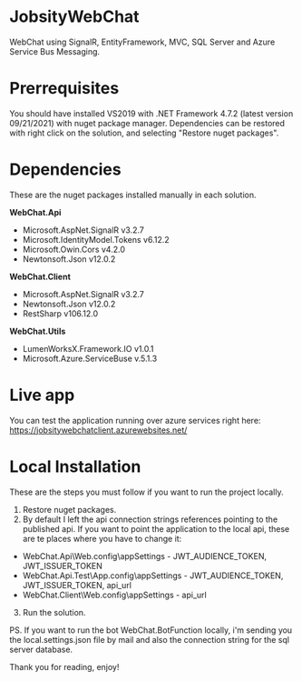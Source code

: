 # JobsityWebChat
WebChat using SignalR, EntityFramework, MVC, SQL Server and Azure Service Bus Messaging.

# Prerrequisites
You should have installed VS2019 with .NET Framework 4.7.2 (latest version 09/21/2021) with nuget package manager. 
Dependencies can be restored with right click on the solution, and selecting "Restore nuget packages".

# Dependencies
These are the nuget packages installed manually in each solution.

**WebChat.Api**
* Microsoft.AspNet.SignalR v3.2.7 
* Microsoft.IdentityModel.Tokens v6.12.2
* Microsoft.Owin.Cors v4.2.0
* Newtonsoft.Json v12.0.2
  
**WebChat.Client**
* Microsoft.AspNet.SignalR v3.2.7
* Newtonsoft.Json v12.0.2
* RestSharp v106.12.0

**WebChat.Utils**
* LumenWorksX.Framework.IO v1.0.1 
* Microsoft.Azure.ServiceBuse v.5.1.3 

# Live app
You can test the application running over azure services right here:
https://jobsitywebchatclient.azurewebsites.net/

# Local Installation
These are the steps you must follow if you want to run the project locally.

1. Restore nuget packages.
2. By default I left the api connection strings references pointing to the published api. If you want to point the application to the local api, 
these are te places where you have to change it:
  - WebChat.Api\Web.config\appSettings - JWT_AUDIENCE_TOKEN, JWT_ISSUER_TOKEN
  - WebChat.Api.Test\App.config\appSettings - JWT_AUDIENCE_TOKEN, JWT_ISSUER_TOKEN, api_url
  - WebChat.Client\Web.config\appSettings - api_url
3. Run the solution.

PS. If you want to run the bot WebChat.BotFunction locally, i'm sending you the local.settings.json file by mail and also the connection string for the sql server database.

Thank you for reading, enjoy!

 
  

